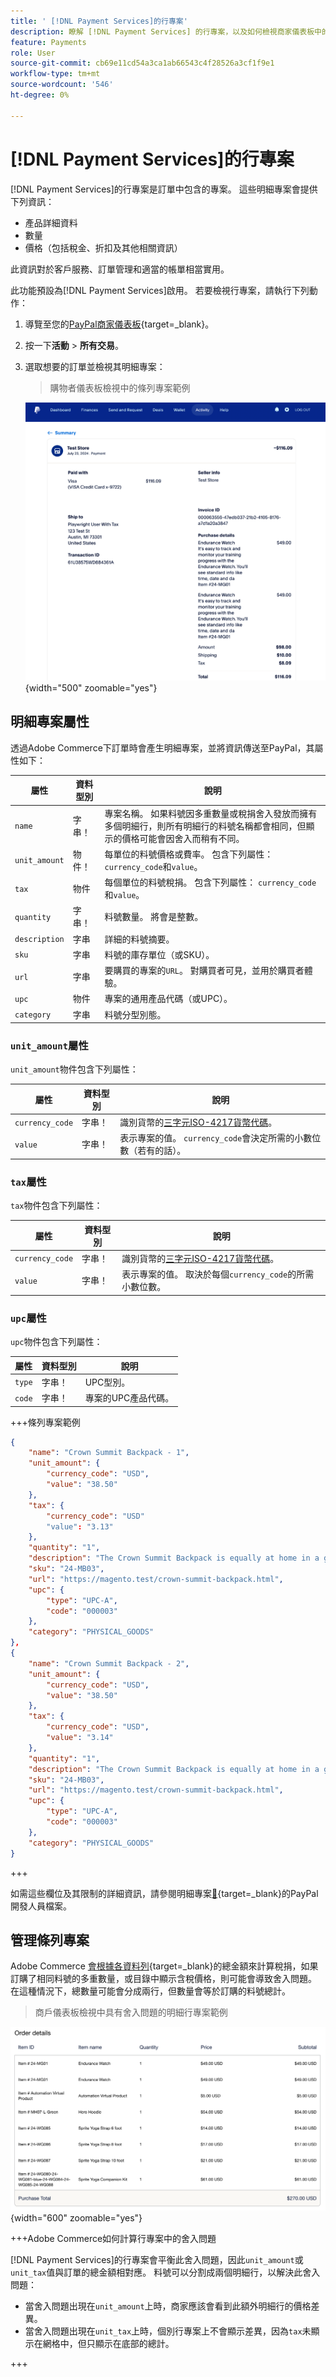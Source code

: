 ```yaml
---
title: ' [!DNL Payment Services]的行專案'
description: 瞭解 [!DNL Payment Services] 的行專案，以及如何檢視商家儀表板中的行專案。
feature: Payments
role: User
source-git-commit: cb69e11cd54a3ca1ab66543c4f28526a3cf1f9e1
workflow-type: tm+mt
source-wordcount: '546'
ht-degree: 0%

---
```


# [!DNL Payment Services]的行專案

[!DNL Payment Services]的行專案是訂單中包含的專案。 這些明細專案會提供下列資訊：

* 產品詳細資料
* 數量
* 價格（包括稅金、折扣及其他相關資訊）

此資訊對於客戶服務、訂單管理和適當的帳單相當實用。

此功能預設為[!DNL Payment Services]啟用。 若要檢視行專案，請執行下列動作：

1. 導覽至您的[PayPal商家儀表板](https://www.paypal.com/merchant/){target=_blank}。

1. 按一下&#x200B;**活動** > **所有交易**。

1. 選取想要的訂單並檢視其明細專案：

   > 購物者儀表板檢視中的條列專案範例

   ![行專案檢視](assets/paypal-shopper-dashboard-line-items-view.png){width="500" zoomable="yes"}

## 明細專案屬性

透過Adobe Commerce下訂單時會產生明細專案，並將資訊傳送至PayPal，其屬性如下：

| 屬性 | 資料型別 | 說明 |
| --- | --- | --- |
| `name` | 字串！ | 專案名稱。 如果料號因多重數量或稅捐舍入發放而擁有多個明細行，則所有明細行的料號名稱都會相同，但顯示的價格可能會因舍入而稍有不同。 |
| `unit_amount` | 物件！ | 每單位的料號價格或費率。 包含下列屬性： `currency_code`和`value`。 |
| `tax` | 物件 | 每個單位的料號稅捐。 包含下列屬性： `currency_code`和`value`。 |
| `quantity` | 字串！ | 料號數量。 將會是整數。 |
| `description` | 字串 | 詳細的料號摘要。 |
| `sku` | 字串 | 料號的庫存單位（或SKU）。 |
| `url` | 字串 | 要購買的專案的`URL`。 對購買者可見，並用於購買者體驗。 |
| `upc` | 物件 | 專案的通用產品代碼（或UPC）。 |
| `category` | 字串 | 料號分型別態。 |

### `unit_amount`屬性

`unit_amount`物件包含下列屬性：

| 屬性 | 資料型別 | 說明 |
| --- | --- | --- |
| `currency_code` | 字串！ | 識別貨幣的[三字元ISO-4217貨幣代碼](https://developer.paypal.com/api/rest/reference/currency-codes/)。 |
| `value` | 字串！ | 表示專案的值。 `currency_code`會決定所需的小數位數（若有的話）。 |

### `tax`屬性

`tax`物件包含下列屬性：

| 屬性 | 資料型別 | 說明 |
| --- | --- | --- |
| `currency_code` | 字串！ | 識別貨幣的[三字元ISO-4217貨幣代碼](https://developer.paypal.com/api/rest/reference/currency-codes/)。 |
| `value` | 字串！ | 表示專案的值。 取決於每個`currency_code`的所需小數位數。 |

### `upc`屬性

`upc`物件包含下列屬性：

| 屬性 | 資料型別 | 說明 |
| --- | --- | --- |
| `type` | 字串！ | UPC型別。 |
| `code` | 字串！ | 專案的UPC產品代碼。 |

+++條列專案範例

```json
{
    "name": "Crown Summit Backpack - 1",
    "unit_amount": {
        "currency_code": "USD",
        "value": "38.50"
    },
    "tax": {
        "currency_code": "USD"
        "value": "3.13"
    },
    "quantity": "1",
    "description": "The Crown Summit Backpack is equally at home in a gym locker, study cube or a pup tent, so be sure yours is packed with books,",
    "sku": "24-MB03",
    "url": "https://magento.test/crown-summit-backpack.html",
    "upc": {
        "type": "UPC-A",
        "code": "000003"
    },
    "category": "PHYSICAL_GOODS"
},
{
    "name": "Crown Summit Backpack - 2",
    "unit_amount": {
        "currency_code": "USD",
        "value": "38.50"
    },
    "tax": {
        "currency_code": "USD",
        "value": "3.14"
    },
    "quantity": "1",
    "description": "The Crown Summit Backpack is equally at home in a gym locker, study cube or a pup tent, so be sure yours is packed with books,",
    "sku": "24-MB03",
    "url": "https://magento.test/crown-summit-backpack.html",
    "upc": {
        "type": "UPC-A",
        "code": "000003"
    },
    "category": "PHYSICAL_GOODS"
}
```

+++

如需這些欄位及其限制的詳細資訊，請參閱明細專案[&#128279;](https://developer.paypal.com/docs/api/orders/v2/#definition-line_item){target=_blank}的PayPal開發人員檔案。

## 管理條列專案

Adobe Commerce [會根據各資料列](https://experienceleague.adobe.com/en/docs/commerce-admin/stores-sales/site-store/taxes/taxes#warning-messages){target=_blank}的總金額來計算稅捐，如果訂購了相同料號的多重數量，或目錄中顯示含稅價格，則可能會導致舍入問題。 在這種情況下，總數量可能會分成兩行，但數量會等於訂購的料號總計。

> 商戶儀表板檢視中具有舍入問題的明細行專案範例

![行專案檢視](assets/line-items-example.png){width="600" zoomable="yes"}

+++Adobe Commerce如何計算行專案中的舍入問題

[!DNL Payment Services]的行專案會平衡此舍入問題，因此`unit_amount`或`unit_tax`值與訂單的總金額相對應。 料號可以分割成兩個明細行，以解決此舍入問題：

* 當舍入問題出現在`unit_amount`上時，商家應該會看到此額外明細行的價格差異。
* 當舍入問題出現在`unit_tax`上時，個別行專案上不會顯示差異，因為`tax`未顯示在網格中，但只顯示在底部的總計。

+++
